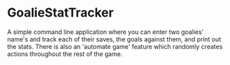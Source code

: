 # GoalieStatTracker
A simple command line application where you can enter two goalies' name's and track each of their saves, the goals against them, and print out the stats. There is also an 'automate game' feature which randomly creates actions throughout the rest of the game. 
